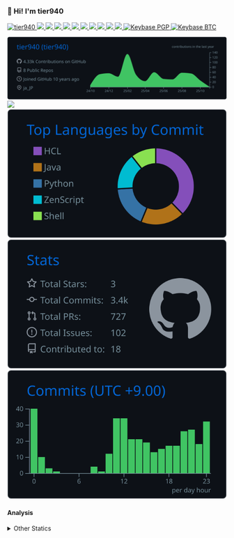 ### 👋 Hi! I'm tier940

<p align="left"> 
  <a href="https://github.com/tier940/tier940/">
    <img src="https://komarev.com/ghpvc/?username=tier940" alt="tier940" />
  </a>
  <a href="http://twitter.com/tier940">
    <img height="20" src="https://img.shields.io/twitter/follow/tier940?label=Twitter&logo=twitter&style=flat" />
  </a>
  <a href="https://github.com/tier940">
    <img height="20" src="https://img.shields.io/github/followers/tier940?label=follow&logo=github&style=flat" />
  </a>
  <a href="https://www.reddit.com/user/tier940">
    <img height="20" src="https://img.shields.io/reddit/user-karma/combined/tier940?label=Reddit&logo=reddit&style=flat" />
  </a>
  <a href="https://stackoverflow.com/users/17317833/tier940">
    <img height="20" src="https://img.shields.io/stackexchange/stackoverflow/r/17317833?label=StackOverflow&logo=stack-overflow&style=flat" />
  </a>
  <a href="https://zenn.dev/tier940">
    <img height="20" src="https://zenn.badge.nikaera.com/s/tier940/likes" />
  </a>
  <a href="https://zenn.dev/tier940">
    <img height="20" src="https://zenn.badge.nikaera.com/s/tier940/followers" />
  </a>
  <a href="https://zenn.dev/tier940">
    <img height="20" src="https://zenn.badge.nikaera.com/s/tier940/articles" />
  </a>
  <a href="http://qiita.com/tier940">
    <img height="20" src="https://qiita-badge.apiapi.app/s/tier940/posts.svg" />
  </a>
  <a href="http://qiita.com/tier940">
    <img height="20" src="https://qiita-badge.apiapi.app/s/tier940/contributions.svg" />
  </a>
  <a href="https://github.com/tier940/tier940/">
    <img height="20" src="https://github.com/tier940/tier940/actions/workflows/main.yml/badge.svg" />
  </a>
  <a href="https://keybase.io/tier940">
    <img alt="Keybase PGP" src="https://img.shields.io/keybase/pgp/tier940">
  </a>
  <a href="https://keybase.io/tier940">
    <img alt="Keybase BTC" src="https://img.shields.io/keybase/btc/tier940">
  </a>
</p>

[![](https://raw.githubusercontent.com/tier940/tier940/main/profile-summary-card-output/github_dark/0-profile-details.svg)](https://github.com/vn7n24fzkq/github-profile-summary-cards)
[![](https://raw.githubusercontent.com/tier940/tier940/main/profile-summary-card-output/github_dark/1-repos-per-language.svg)](https://github.com/vn7n24fzkq/github-profile-summary-cards) [![](https://raw.githubusercontent.com/tier940/tier940/main/profile-summary-card-output/github_dark/2-most-commit-language.svg)](https://github.com/vn7n24fzkq/github-profile-summary-cards)
[![](https://raw.githubusercontent.com/tier940/tier940/main/profile-summary-card-output/github_dark/3-stats.svg)](https://github.com/vn7n24fzkq/github-profile-summary-cards) [![](https://raw.githubusercontent.com/tier940/tier940/main/profile-summary-card-output/github_dark/4-productive-time.svg)](https://github.com/vn7n24fzkq/github-profile-summary-cards)


#### Analysis
<!-- <img height="150" src="https://github.com/tier940/tier940/blob/master/images/stat.svg" alt="Alternative Text"/> -->

<details>
  <summary>Other Statics</summary>
  <!--START_SECTION:waka-->
![Code Time](http://img.shields.io/badge/Code%20Time-6%2C402%20hrs%2040%20mins-blue)

**🐱 My GitHub Data** 

> 📦 85.9 kB Used in GitHub's Storage 
 > 
> 💼 Opted to Hire
 > 
> 📜 13 Public Repositories 
 > 
> 🔑 9 Private Repositories 
 > 
**I'm an Early 🐤** 

```text
🌞 Morning                2767 commits        ████░░░░░░░░░░░░░░░░░░░░░   16.97 % 
🌆 Daytime                5870 commits        █████████░░░░░░░░░░░░░░░░   35.99 % 
🌃 Evening                5930 commits        █████████░░░░░░░░░░░░░░░░   36.36 % 
🌙 Night                  1741 commits        ███░░░░░░░░░░░░░░░░░░░░░░   10.68 % 
```
📅 **I'm Most Productive on Saturday** 

```text
Monday                   1790 commits        ███░░░░░░░░░░░░░░░░░░░░░░   10.98 % 
Tuesday                  2494 commits        ████░░░░░░░░░░░░░░░░░░░░░   15.29 % 
Wednesday                1931 commits        ███░░░░░░░░░░░░░░░░░░░░░░   11.84 % 
Thursday                 1640 commits        ███░░░░░░░░░░░░░░░░░░░░░░   10.06 % 
Friday                   2384 commits        ████░░░░░░░░░░░░░░░░░░░░░   14.62 % 
Saturday                 3138 commits        █████░░░░░░░░░░░░░░░░░░░░   19.24 % 
Sunday                   2931 commits        ████░░░░░░░░░░░░░░░░░░░░░   17.97 % 
```


📊 **This Week I Spent My Time On** 

```text
🕑︎ Time Zone: Asia/Tokyo

💬 Programming Languages: 
Other                    36 hrs 10 mins      █████████████████████░░░░   84.83 % 
YAML                     2 hrs 51 mins       ██░░░░░░░░░░░░░░░░░░░░░░░   06.71 % 
Markdown                 1 hr 50 mins        █░░░░░░░░░░░░░░░░░░░░░░░░   04.34 % 
Gradle                   35 mins             ░░░░░░░░░░░░░░░░░░░░░░░░░   01.39 % 
Java                     30 mins             ░░░░░░░░░░░░░░░░░░░░░░░░░   01.19 % 

🔥 Editors: 
Chrome                   37 hrs 38 mins      ██████████████████████░░░   88.27 % 
VS Code                  4 hrs 19 mins       ███░░░░░░░░░░░░░░░░░░░░░░   10.14 % 
IntelliJ IDEA            40 mins             ░░░░░░░░░░░░░░░░░░░░░░░░░   01.59 % 

💻 Operating System: 
Windows                  38 hrs 41 mins      ███████████████████████░░   90.73 % 
Linux                    3 hrs 57 mins       ██░░░░░░░░░░░░░░░░░░░░░░░   09.27 % 
```

**I Mostly Code in Java** 

```text
Java                     11 repos            █████████░░░░░░░░░░░░░░░░   37.93 % 
Shell                    3 repos             ███░░░░░░░░░░░░░░░░░░░░░░   10.34 % 
HCL                      3 repos             ███░░░░░░░░░░░░░░░░░░░░░░   10.34 % 
Python                   2 repos             ██░░░░░░░░░░░░░░░░░░░░░░░   06.90 % 
JavaScript               1 repo              █░░░░░░░░░░░░░░░░░░░░░░░░   03.45 % 
```



**Timeline**

![Lines of Code chart](https://raw.githubusercontent.com/tier940/tier940/main/assets/bar_graph.png)


 Last Updated on 19/09/2025 01:03:57 UTC
<!--END_SECTION:waka-->
</details>
